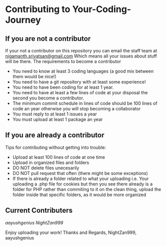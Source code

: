 # Contributing to Your-Coding-Journey
## If you are not a contributor
If your not a contributor on this repository you can email the staff team at nigamanth.srivatsan@gmail.com
Which means all your issues about stuff will be there. 
The requirements to become a contributor
* You need to know at least 3 coding languages (a good mix between them would be nice!)
* You need to have a git repository with at least some experience!
* You need to have been coding for at least 1 year. 
* You need to have at least a few lines of code at your disposal the second you become a contributor.
* The minimum commit schedule in lines of code should be 100 lines of code an year otherwise you will stop becoming a collaborator
* You must reply to at least 1 issues a year 
* You must upload at least 1 package an year

## If you are already a contributor
Tips for contributing without getting into trouble:
* Upload at least 100 lines of code at one time
* Upload in organized files and folders
* DO NOT delete files unecesarily
* DO NOT pull request that often (there might be some exceptions)
* If there is already a folder related to what your uploading i.e. Your uploading a .php file for cookies but then you see there already is
a folder for PHP rather than commiting to it on the clean thing, upload the folder inside that specific folders, as it would be more organized

## Current Contributers
*aayushgenius*
*NightZan999*

Enjoy uploading your work!
Thanks and Regards,
NightZan999, aayushgenius
